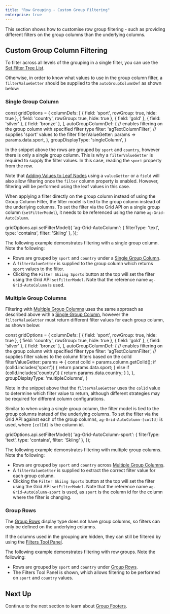 ```yaml
---
title: "Row Grouping - Custom Group Filtering"
enterprise: true
---
```


This section shows how to customise row group filtering - such as providing different filters on the group columns than
the underlying columns.

## Custom Group Column Filtering

To filter across all levels of the grouping in a single filter, you can use the [Set Filter Tree List](/filter-set-tree-list/).

Otherwise, in order to know what values to use in the group column filter, a `filterValueGetter` should be supplied to the `autoGroupColumnDef` as shown below:

<api-documentation source='column-properties/properties.json' section='filtering' names='["filterValueGetter"]'></api-documentation>

### Single Group Column

<snippet>
const gridOptions = {  
    columnDefs: [
        { field: 'sport', rowGroup: true, hide: true },
        { field: 'country', rowGroup: true, hide: true },
        { field: 'gold' },
        { field: 'silver' },
        { field: 'bronze' },
    ], 
    autoGroupColumnDef: { 
        // enables filtering on the group column with specified filter type
        filter: 'agTextColumnFilter',
        // supplies 'sport' values to the filter 
        filterValueGetter: params => params.data.sport,                          
    }, 
    groupDisplayType: 'singleColumn',
}
</snippet>

In the snippet above the rows are grouped by `sport` and `country`, however there is only a single group column. This is why a `filterValueGetter` is required to supply the filter values. In this case, reading the `sport` property from the row.

Note that [Adding Values to Leaf Nodes](/grouping-single-group-column/#adding-values-to-leaf-nodes) using a `valueGetter` or a `field` will also allow filtering once the `filter` column property is enabled. However, filtering will be performed using the leaf values in this case.

When applying a filter directly on the group column instead of using the Group Column Filter, the filter model is tied to the group column instead of the underlying columns. To set the filter via the Grid API on a single group column (`setFilterModel`), it needs to be referenced using the name `ag-Grid-AutoColumn`.

<snippet>
gridOptions.api.setFilterModel({
    'ag-Grid-AutoColumn': {
        filterType: 'text',
        type: 'contains',
        filter: 'Skiing'
    },
});
</snippet>

The following example demonstrates filtering with a single group column. Note the following:

- Rows are grouped by `sport` and `country` under a [Single Group Column](/grouping-single-group-column/).
- A `filterValueGetter` is supplied to the group column which returns `sport` values to the filter.
- Clicking the `Filter Skiing Sports` button at the top will set the filter using the Grid API `setFilterModel`. Note that the reference name `ag-Grid-AutoColumn` is used.

<grid-example title='Custom Group Filtering - Single Group Column' name='custom-group-filtering-single' type='generated' options='{ "enterprise": true, "exampleHeight": 510, "modules": ["clientside", "rowgrouping", "menu", "setfilter"] }'></grid-example>

### Multiple Group Columns

Filtering with [Multiple Group Columns](/grouping-multiple-group-columns/) uses the same approach as described above with a [Single Group Column](#single-group-column), however the `filterValueGetter` must return different filter values for each group column, as shown below:

<snippet>
const gridOptions = {  
    columnDefs: [
        { field: 'sport', rowGroup: true, hide: true },
        { field: 'country', rowGroup: true, hide: true },
        { field: 'gold' },
        { field: 'silver' },
        { field: 'bronze' },
    ], 
    autoGroupColumnDef: { 
        // enables filtering on the group column with specified filter type
        filter: 'agTextColumnFilter',
        // supplies filter values to the column filters based on the colId
        filterValueGetter: params => {      
            const colId = params.column.getColId();        
            if (colId.includes('sport')) {
                return params.data.sport;      
            } else if (colId.includes('country')) {
                return params.data.country;      
            }            
        },                        
    }, 
    groupDisplayType: 'multipleColumns',
}
</snippet>

Note in the snippet above that the `filterValueGetter` uses the `colId` value to determine which filter value to return, although different strategies may be required for different column configurations.

Similar to when using a single group column, the filter model is tied to the group columns instead of the underlying columns. To set the filter via the Grid API against each of the group columns, `ag-Grid-AutoColumn-[colId]` is used, where `[colId]` is the column id.

<snippet>
gridOptions.api.setFilterModel({
    'ag-Grid-AutoColumn-sport': {
        filterType: 'text',
        type: 'contains',
        filter: 'Skiing'
    },
});
</snippet>

The following example demonstrates filtering with multiple group columns. Note the following:

- Rows are grouped by `sport` and `country` across [Multiple Group Columns](/grouping-multiple-group-columns/).
- A `filterValueGetter` is supplied to extract the correct filter value for each group column.
- Clicking the `Filter Skiing Sports` button at the top will set the filter using the Grid API `setFilterModel`. Note that the reference name `ag-Grid-AutoColumn-sport` is used, as `sport` is the column id for the column where the filter is changing.

<grid-example title='Custom Group Filtering - Multiple Group Columns' name='custom-group-filtering-multiple' type='generated' options='{ "enterprise": true, "exampleHeight": 510, "modules": ["clientside", "rowgrouping", "menu", "setfilter"] }'></grid-example>

### Group Rows

The [Group Rows](/grouping-group-rows/) display type does not have group columns, so filters can only be defined on the underlying columns.

If the columns used in the grouping are hidden, they can still be filtered by using the [Filters Tool Panel](/tool-panel-filters/).

The following example demonstrates filtering with row groups. Note the following:

- Rows are grouped by `sport` and `country` under [Group Rows](/grouping-group-rows/).
- The Filters Tool Panel is shown, which allows filtering to be performed on `sport` and `country` values.

<grid-example title='Custom Group Filtering - Group Rows' name='custom-group-filtering-group-rows' type='generated' options='{ "enterprise": true, "exampleHeight": 510, "modules": ["clientside", "rowgrouping", "menu", "setfilter", "filterpanel"] }'></grid-example>

## Next Up

Continue to the next section to learn about [Group Footers](../grouping-footers/).